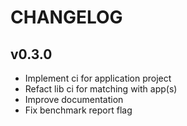 # CHANGELOG

## v0.3.0

- Implement ci for application project
- Refact lib ci for matching with app(s)
- Improve documentation
- Fix benchmark report flag
